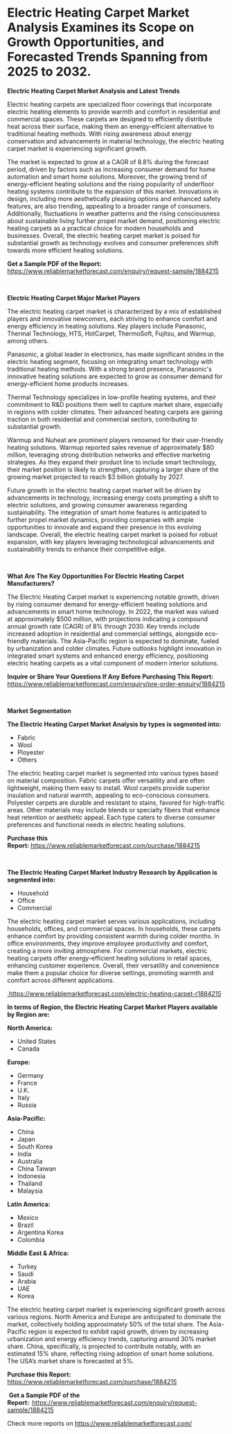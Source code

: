 <p><h1>Electric Heating Carpet Market Analysis Examines its Scope on Growth Opportunities, and Forecasted Trends Spanning from 2025 to 2032.</h1></p><p><strong>Electric Heating Carpet Market Analysis and Latest Trends</strong></p>
<p><p>Electric heating carpets are specialized floor coverings that incorporate electric heating elements to provide warmth and comfort in residential and commercial spaces. These carpets are designed to efficiently distribute heat across their surface, making them an energy-efficient alternative to traditional heating methods. With rising awareness about energy conservation and advancements in material technology, the electric heating carpet market is experiencing significant growth.</p><p>The market is expected to grow at a CAGR of 8.8% during the forecast period, driven by factors such as increasing consumer demand for home automation and smart home solutions. Moreover, the growing trend of energy-efficient heating solutions and the rising popularity of underfloor heating systems contribute to the expansion of this market. Innovations in design, including more aesthetically pleasing options and enhanced safety features, are also trending, appealing to a broader range of consumers. Additionally, fluctuations in weather patterns and the rising consciousness about sustainable living further propel market demand, positioning electric heating carpets as a practical choice for modern households and businesses. Overall, the electric heating carpet market is poised for substantial growth as technology evolves and consumer preferences shift towards more efficient heating solutions.</p></p>
<p><strong>Get a Sample PDF of the Report:&nbsp;</strong> <a href="https://www.reliablemarketforecast.com/enquiry/request-sample/1884215?utm_campaign=2140&utm_medium=2&utm_source=Github&utm_content=ia&utm_term=08022025&utm_id=electric-heating-carpet">https://www.reliablemarketforecast.com/enquiry/request-sample/1884215</a></p>
<p>&nbsp;</p>
<p><strong>Electric Heating Carpet Major Market Players</strong></p>
<p><p>The electric heating carpet market is characterized by a mix of established players and innovative newcomers, each striving to enhance comfort and energy efficiency in heating solutions. Key players include Panasonic, Thermal Technology, HTS, HotCarpet, ThermoSoft, Fujitsu, and Warmup, among others.</p><p>Panasonic, a global leader in electronics, has made significant strides in the electric heating segment, focusing on integrating smart technology with traditional heating methods. With a strong brand presence, Panasonic's innovative heating solutions are expected to grow as consumer demand for energy-efficient home products increases. </p><p>Thermal Technology specializes in low-profile heating systems, and their commitment to R&D positions them well to capture market share, especially in regions with colder climates. Their advanced heating carpets are gaining traction in both residential and commercial sectors, contributing to substantial growth.</p><p>Warmup and Nuheat are prominent players renowned for their user-friendly heating solutions. Warmup reported sales revenue of approximately $80 million, leveraging strong distribution networks and effective marketing strategies. As they expand their product line to include smart technology, their market position is likely to strengthen, capturing a larger share of the growing market projected to reach $3 billion globally by 2027.</p><p>Future growth in the electric heating carpet market will be driven by advancements in technology, increasing energy costs prompting a shift to electric solutions, and growing consumer awareness regarding sustainability. The integration of smart home features is anticipated to further propel market dynamics, providing companies with ample opportunities to innovate and expand their presence in this evolving landscape. Overall, the electric heating carpet market is poised for robust expansion, with key players leveraging technological advancements and sustainability trends to enhance their competitive edge.</p></p>
<p>&nbsp;</p>
<p><strong>What Are The Key Opportunities For Electric Heating Carpet Manufacturers?</strong></p>
<p><p>The Electric Heating Carpet market is experiencing notable growth, driven by rising consumer demand for energy-efficient heating solutions and advancements in smart home technology. In 2022, the market was valued at approximately $500 million, with projections indicating a compound annual growth rate (CAGR) of 8% through 2030. Key trends include increased adoption in residential and commercial settings, alongside eco-friendly materials. The Asia-Pacific region is expected to dominate, fueled by urbanization and colder climates. Future outlooks highlight innovation in integrated smart systems and enhanced energy efficiency, positioning electric heating carpets as a vital component of modern interior solutions.</p></p>
<p><strong>Inquire or Share Your Questions If Any Before Purchasing This Report:</strong> <a href="https://www.reliablemarketforecast.com/enquiry/pre-order-enquiry/1884215?utm_campaign=2140&utm_medium=2&utm_source=Github&utm_content=ia&utm_term=08022025&utm_id=electric-heating-carpet">https://www.reliablemarketforecast.com/enquiry/pre-order-enquiry/1884215</a></p>
<p>&nbsp;</p>
<p><strong>Market Segmentation</strong></p>
<p><strong>The Electric Heating Carpet Market Analysis by types is segmented into:</strong></p>
<p><ul><li>Fabric</li><li>Wool</li><li>Ployester</li><li>Others</li></ul></p>
<p><p>The electric heating carpet market is segmented into various types based on material composition. Fabric carpets offer versatility and are often lightweight, making them easy to install. Wool carpets provide superior insulation and natural warmth, appealing to eco-conscious consumers. Polyester carpets are durable and resistant to stains, favored for high-traffic areas. Other materials may include blends or specialty fibers that enhance heat retention or aesthetic appeal. Each type caters to diverse consumer preferences and functional needs in electric heating solutions.</p></p>
<p><strong>Purchase this Report:&nbsp;</strong><a href="https://www.reliablemarketforecast.com/purchase/1884215?utm_campaign=2140&utm_medium=2&utm_source=Github&utm_content=ia&utm_term=08022025&utm_id=electric-heating-carpet">https://www.reliablemarketforecast.com/purchase/1884215</a></p>
<p>&nbsp;</p>
<p><strong>The Electric Heating Carpet Market Industry Research by Application is segmented into:</strong></p>
<p><ul><li>Household</li><li>Office</li><li>Commercial</li></ul></p>
<p><p>The electric heating carpet market serves various applications, including households, offices, and commercial spaces. In households, these carpets enhance comfort by providing consistent warmth during colder months. In office environments, they improve employee productivity and comfort, creating a more inviting atmosphere. For commercial markets, electric heating carpets offer energy-efficient heating solutions in retail spaces, enhancing customer experience. Overall, their versatility and convenience make them a popular choice for diverse settings, promoting warmth and comfort across different applications.</p></p>
<p><a href="https://www.reliablemarketforecast.com/electric-heating-carpet-r1884215?utm_campaign=2140&utm_medium=2&utm_source=Github&utm_content=ia&utm_term=08022025&utm_id=electric-heating-carpet">&nbsp;https://www.reliablemarketforecast.com/electric-heating-carpet-r1884215</a></p>
<p><strong>In terms of Region, the Electric Heating Carpet Market Players available by Region are:</strong></p>
<p>
    <p> <strong> North America: </strong>
        <ul>
            <li>United States</li>
            <li>Canada</li>
        </ul>
        </p> 
    <p> <strong> Europe: </strong>
        <ul>
            <li>Germany</li>
            <li>France</li>
            <li>U.K.</li>
            <li>Italy</li>
            <li>Russia</li>
        </ul>
        </p> 
    <p> <strong> Asia-Pacific: </strong>
        <ul>
            <li>China</li>
            <li>Japan</li>
            <li>South Korea</li>
            <li>India</li>
            <li>Australia</li>
            <li>China Taiwan</li>
            <li>Indonesia</li>
            <li>Thailand</li>
            <li>Malaysia</li>
        </ul>
        </p> 
    <p> <strong> Latin America: </strong>
        <ul>
            <li>Mexico</li>
            <li>Brazil</li>
            <li>Argentina Korea</li>
            <li>Colombia</li>
        </ul>
        </p> 
    <p> <strong> Middle East & Africa: </strong>
        <ul>
            <li>Turkey</li>
            <li>Saudi</li>
            <li>Arabia</li>
            <li>UAE</li>
            <li>Korea</li>
        </ul>
    </p>
    </p>
<p><p>The electric heating carpet market is experiencing significant growth across various regions. North America and Europe are anticipated to dominate the market, collectively holding approximately 50% of the total share. The Asia-Pacific region is expected to exhibit rapid growth, driven by increasing urbanization and energy efficiency trends, capturing around 30% market share. China, specifically, is projected to contribute notably, with an estimated 15% share, reflecting rising adoption of smart home solutions. The USA’s market share is forecasted at 5%.</p></p>
<p><strong>Purchase this Report: </strong><a href="https://www.reliablemarketforecast.com/purchase/1884215?utm_campaign=2140&utm_medium=2&utm_source=Github&utm_content=ia&utm_term=08022025&utm_id=electric-heating-carpet">https://www.reliablemarketforecast.com/purchase/1884215</a></p>
<p>&nbsp;<strong>Get a Sample PDF of the Report:&nbsp;&nbsp;</strong><a href="https://www.reliablemarketforecast.com/enquiry/request-sample/1884215?utm_campaign=2140&utm_medium=2&utm_source=Github&utm_content=ia&utm_term=08022025&utm_id=electric-heating-carpet">https://www.reliablemarketforecast.com/enquiry/request-sample/1884215</a></p>
<p><strong></strong></p>
<p>Check more reports on <a href="https://www.reliablemarketforecast.com/?utm_campaign=2140&utm_medium=2&utm_source=Github&utm_content=ia&utm_term=08022025&utm_id=electric-heating-carpet">https://www.reliablemarketforecast.com/</a></p>